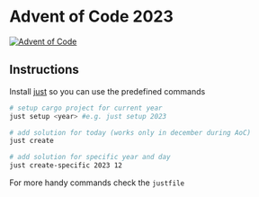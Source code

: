 # Advent of Code 2023

[![Advent of Code](https://github.com/rikharink/adventofcode/actions/workflows/aoc.yml/badge.svg)](https://github.com/rikharink/adventofcode/actions/workflows/aoc.yml)

## Instructions

Install [just](https://github.com/casey/just) so you can use the predefined commands

```sh
# setup cargo project for current year
just setup <year> #e.g. just setup 2023
```

```sh
# add solution for today (works only in december during AoC)
just create
```

```sh
# add solution for specific year and day
just create-specific 2023 12
```

For more handy commands check the `justfile`
